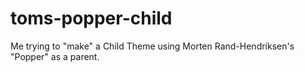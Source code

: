 # toms-popper-child
Me trying to "make" a Child Theme using Morten Rand-Hendriksen's "Popper" as a parent.
